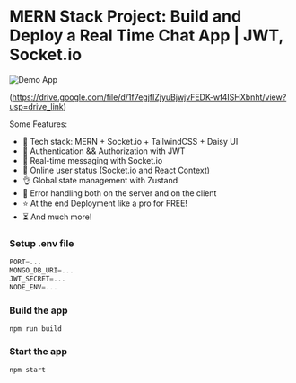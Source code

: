 # MERN Stack Project: Build and Deploy a Real Time Chat App | JWT, Socket.io

![Demo App](https://drive.google.com/file/d/1f7egjfIZjyuBjwjvFEDK-wf4ISHXbnht/view?usp=drive_link)

(https://drive.google.com/file/d/1f7egjfIZjyuBjwjvFEDK-wf4ISHXbnht/view?usp=drive_link)

Some Features:

-   🌟 Tech stack: MERN + Socket.io + TailwindCSS + Daisy UI
-   🎃 Authentication && Authorization with JWT
-   👾 Real-time messaging with Socket.io
-   🚀 Online user status (Socket.io and React Context)
-   👌 Global state management with Zustand
-   🐞 Error handling both on the server and on the client
-   ⭐ At the end Deployment like a pro for FREE!
-   ⏳ And much more!

### Setup .env file

```js
PORT=...
MONGO_DB_URI=...
JWT_SECRET=...
NODE_ENV=...
```

### Build the app

```shell
npm run build
```

### Start the app

```shell
npm start
```
